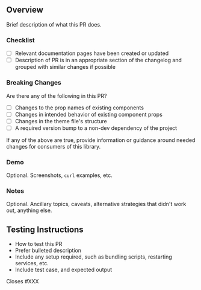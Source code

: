 ## Overview

Brief description of what this PR does.

### Checklist

- [ ] Relevant documentation pages have been created or updated
- [ ] Description of PR is in an appropriate section of the changelog and grouped with similar changes if possible

### Breaking Changes

Are there any of the following in this PR?

- [ ] Changes to the prop names of existing components
- [ ] Changes in intended behavior of existing component props
- [ ] Changes in the theme file's structure
- [ ] A required version bump to a non-dev dependency of the project

If any of the above are true, provide information or guidance around needed changes for consumers of this library.

### Demo

Optional. Screenshots, `curl` examples, etc.

### Notes

Optional. Ancillary topics, caveats, alternative strategies that didn't work out, anything else.


## Testing Instructions

 * How to test this PR
 * Prefer bulleted description
 * Include any setup required, such as bundling scripts, restarting services, etc.
 * Include test case, and expected output

Closes #XXX
